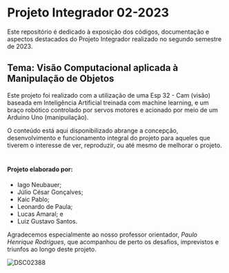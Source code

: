 # Projeto Integrador 02-2023

Este repositório é dedicado à exposição dos códigos, documentação e aspectos destacados do Projeto Integrador realizado no segundo semestre de 2023.

## Tema: Visão Computacional aplicada à Manipulação de Objetos

Este projeto foi realizado com a utilização de uma Esp 32 - Cam (visão) baseada em Inteligência Artificial treinada com machine learning, e um braço robótico controlado por servos motores e acionado por meio de um Arduino Uno (manipuilação).  

O conteúdo está aqui disponibilizado abrange a concepção, desenvolvimento e funcionamento integral do projeto para aqueles que tiverem o interesse de ver, reproduzir, ou até mesmo de melhorar o projeto.

#

#### Projeto elaborado por:
* Iago Neubauer;
* Júlio César Gonçalves;
* Kaic Pablo;
* Leonardo de Paula;
* Lucas Amaral; e
* Luiz Gustavo Santos.

Agradecemos especialmente ao nosso professor orientador, *Paulo Henrique Rodrigues*, que acompanhou de perto os desafios, imprevistos e triunfos ao longo deste projeto.  

![DSC02388](https://github.com/LuizVieira11/projeto-integrador-02_2023/assets/134332698/b747f671-0602-471d-8329-ef6deb9cdb23)
